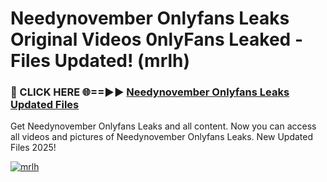 # Needynovember Onlyfans Leaks Original Videos 0nlyFans Leaked - Files Updated! (mrlh)

<h3>🔴 CLICK HERE 🌐==►► <a href="https://tinyurl.com/3hn5wdd3" rel="nofollow">Needynovember Onlyfans Leaks Updated Files</a></h3>

Get Needynovember Onlyfans Leaks and all content. Now you can access all videos and pictures of Needynovember Onlyfans Leaks. New Updated Files 2025!

[![mrlh](https://i.imgur.com/4HnBqBT.gif)](https://tinyurl.com/3hn5wdd3)
